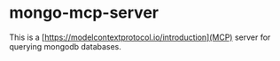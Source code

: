 # mongo-mcp-server
This is a [https://modelcontextprotocol.io/introduction](MCP) server for querying mongodb databases.
